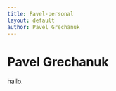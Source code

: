 ```yaml
---
title: Pavel-personal
layout: default
author: Pavel Grechanuk
---
```

Pavel Grechanuk
================================
hallo.
